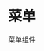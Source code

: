 <script setup lang="ts">
import Preview from '@examples/components/Preview'
import BaseKuMenu from '../demo/base.vue'
</script>

# 菜单

菜单组件

<Preview comp-name='Menu' demo-name='base'><BaseKuMenu /></Preview>
